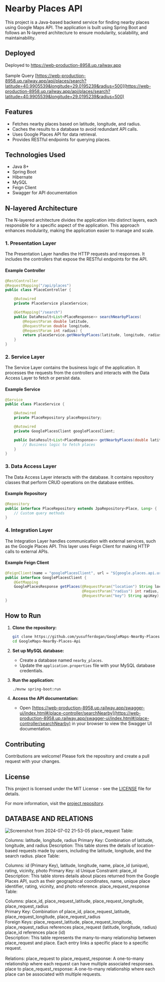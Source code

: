 # Nearby Places API

This project is a Java-based backend service for finding nearby places using Google Maps API. The application is built using Spring Boot and follows an N-layered architecture to ensure modularity, scalability, and maintainability.

## Deployed 
Deployed to https://web-production-8958.up.railway.app
<br/><br/>
Sample Query [https://web-production-8958.up.railway.app/api/places/search?latitude=40.9905539&longitude=29.0195239&radius=500](https://web-production-8958.up.railway.app/api/places/search?latitude=40.9905539&longitude=29.0195239&radius=500)

## Features

- Fetches nearby places based on latitude, longitude, and radius.
- Caches the results to a database to avoid redundant API calls.
- Uses Google Places API for data retrieval.
- Provides RESTful endpoints for querying places.

## Technologies Used

- Java 8+
- Spring Boot
- Hibernate
- MySQL
- Feign Client
- Swagger for API documentation

## N-layered Architecture

The N-layered architecture divides the application into distinct layers, each responsible for a specific aspect of the application. This approach enhances modularity, making the application easier to manage and scale.

### 1. Presentation Layer

The Presentation Layer handles the HTTP requests and responses. It includes the controllers that expose the RESTful endpoints for the API.

#### Example Controller
```java
@RestController
@RequestMapping("/api/places")
public class PlaceController {

    @Autowired
    private PlaceService placeService;

    @GetMapping("/search")
    public DataResult<List<PlaceResponse>> searchNearbyPlaces(
        @RequestParam double latitude,
        @RequestParam double longitude,
        @RequestParam int radius) {
        return placeService.getNearbyPlaces(latitude, longitude, radius);
    }
}
```

### 2. Service Layer

The Service Layer contains the business logic of the application. It processes the requests from the controllers and interacts with the Data Access Layer to fetch or persist data.

#### Example Service
```java
@Service
public class PlaceService {

    @Autowired
    private PlaceRepository placeRepository;

    @Autowired
    private GooglePlacesClient googlePlacesClient;

    public DataResult<List<PlaceResponse>> getNearbyPlaces(double latitude, double longitude, int radius) {
        // Business logic to fetch places
    }
}
```

### 3. Data Access Layer

The Data Access Layer interacts with the database. It contains repository classes that perform CRUD operations on the database entities.

#### Example Repository
```java
@Repository
public interface PlaceRepository extends JpaRepository<Place, Long> {
    // Custom query methods
}
```

### 4. Integration Layer

The Integration Layer handles communication with external services, such as the Google Places API. This layer uses Feign Client for making HTTP calls to external APIs.

#### Example Feign Client
```java
@FeignClient(name = "googlePlacesClient", url = "${google.places.api.url}")
public interface GooglePlacesClient {
    @GetMapping
    GooglePlacesResponse getPlaces(@RequestParam("location") String location,
                                   @RequestParam("radius") int radius,
                                   @RequestParam("key") String apiKey);
}
```

## How to Run

1. **Clone the repository:**
    ```bash
    git clone https://github.com/yusufferdogan/GoogleMaps-NearBy-Places-Api.git
    cd GoogleMaps-NearBy-Places-Api
    ```

2. **Set up MySQL database:**
    - Create a database named `nearby_places`.
    - Update the `application.properties` file with your MySQL database credentials.

3. **Run the application:**
    ```bash
    ./mvnw spring-boot:run
    ```

4. **Access the API documentation:**
    - Open [https://web-production-8958.up.railway.app/swagger-ui/index.html#/place-controller/searchNearby](https://web-production-8958.up.railway.app/swagger-ui/index.html#/place-controller/searchNearby) in your browser to view the Swagger UI documentation.

## Contributing

Contributions are welcome! Please fork the repository and create a pull request with your changes.

## License

This project is licensed under the MIT License - see the [LICENSE](LICENSE) file for details.

For more information, visit the [project repository](https://github.com/yusufferdogan/GoogleMaps-NearBy-Places-Api).

## DATABASE AND RELATIONS

![Screenshot from 2024-07-02 21-53-05](https://github.com/yusufferdogan/GoogleMaps-NearBy-Places-Api/assets/45846424/88124455-b76f-4228-a299-0b9590f5296d)
place_request Table:

Columns: latitude, longitude, radius
Primary Key: Combination of latitude, longitude, and radius
Description: This table stores the details of location-based requests made by users, including the latitude, longitude, and the search radius.
place Table:

Columns: id (Primary Key), latitude, longitude, name, place_id (unique), rating, vicinity, photo
Primary Key: id
Unique Constraint: place_id <br/>
Description: This table stores details about places returned from the Google Places API, such as their geographical coordinates, name, unique place identifier, rating, vicinity, and photo reference.
place_request_response Table:

Columns: place_id, place_request_latitude, place_request_longitude, place_request_radius <br/>
Primary Key: Combination of place_id, place_request_latitude, place_request_longitude, place_request_radius <br/>
Foreign Keys:
place_request_latitude, place_request_longitude, place_request_radius references place_request (latitude, longitude, radius) <br/>
place_id references place (id) <br/>
Description: This table represents the many-to-many relationship between place_request and place. Each entry links a specific place to a specific request. <br/>
<br/> Relations: 
place_request to place_request_response:
A one-to-many relationship where each request can have multiple associated responses.
place to place_request_response:
A one-to-many relationship where each place can be associated with multiple requests.
